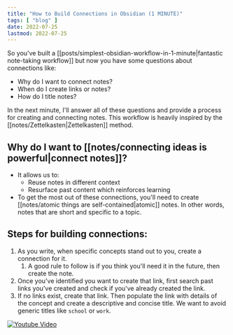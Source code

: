 ```yaml
---
title: "How to Build Connections in Obsidian (1 MINUTE)"
tags: [ "blog" ]
date: 2022-07-25
lastmod: 2022-07-25
---
```

So you've built a [[posts/simplest-obsidian-workflow-in-1-minute|fantastic note-taking workflow]] but now you have some questions about connections like:
- Why do I want to connect notes?
- When do I create links or notes?
- How do I title notes?

In the next minute, I'll answer all of these questions and provide a process for creating and connecting notes. This workflow is heavily inspired by the [[notes/Zettelkasten|Zettelkasten]] method.

## Why do I want to [[notes/connecting ideas is powerful|connect notes]]?
- It allows us to:
	- Reuse notes in different context
	- Resurface past content which reinforces learning
- To get the most out of these connections, you'll need to create [[notes/atomic things are self-contained|atomic]] notes. In other words, notes that are short and specific to a topic.

## Steps for building connections:
1. As you write, when specific concepts stand out to you, create a connection for it.
	1. A good rule to follow is if you think you'll need it in the future, then create the note.
2. Once you've identified you want to create that link, first search past links you've created and check if you've already created the link.
3. If no links exist, create that link. Then populate the link with details of the concept and create a descriptive and concise title. We want to avoid generic titles like `school` or `work`.

[![Youtube Video](https://img.youtube.com/vi/XGd1oaAU1lI/0.jpg)](https://www.youtube.com/watch?v=XGd1oaAU1lI)